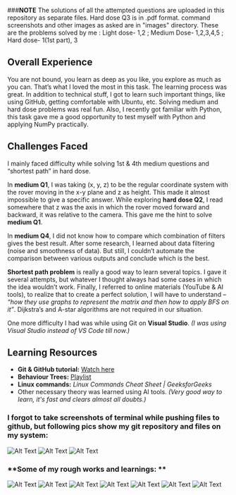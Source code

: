 ###**NOTE**
The solutions of all the attempted questions are uploaded in this repository as separate files.
Hard dose Q3 is in .pdf format.
command screenshots and other images as asked are in "images" directory.
These are the problems solved by me : Light dose- 1,2 ; Medium Dose- 1,2,3,4,5 ; Hard dose- 1(1st part), 3


## **Overall Experience**  
You are not bound, you learn as deep as you like, you explore as much as you can. That’s what I loved the most in this task.
The learning process was great. In addition to technical stuff, I got to learn such important things, like using GitHub, getting comfortable with Ubuntu, etc.
Solving medium and hard dose problems was real fun. Also, I recently got familiar with Python, this task gave me a good opportunity to test myself with Python and applying NumPy practically.  


## **Challenges Faced**  
I mainly faced difficulty while solving 1st & 4th medium questions and “shortest path” in hard dose.  

In **medium Q1**, I was taking (x, y, z) to be the regular coordinate system with the rover moving in the x-y plane and z as height. This made it almost impossible to give a specific answer.
While exploring **hard dose Q2**, I read somewhere that z was the axis in which the rover moved forward and backward, it was relative to the camera. This gave me the hint to solve **medium Q1**.  

In **medium Q4**, I did not know how to compare which combination of filters gives the best result. After some research, I learned about data filtering (noise and smoothness of data).
But still, I couldn’t automate the comparison between various outputs and conclude which is the best.  

**Shortest path problem** is really a good way to learn several topics. I gave it several attempts, but whatever I thought always had some cases in which the idea wouldn’t work.
Finally, I referred to online materials (YouTube & AI tools), to realize that to create a perfect solution, I will have to understand – *“how they use graphs to represent the matrix and then how to apply BFS on it”*.
Dijkstra’s and A-star algorithms are not required in our situation.  

One more difficulty I had was while using Git on **Visual Studio**. *(I was using Visual Studio instead of VS Code till now.)*  


## **Learning Resources**  
- **Git & GitHub tutorial:** [Watch here](https://www.youtube.com/watch?v=Ez8F0nW6S-w&t=1454s)  
- **Behaviour Trees:** [Playlist](https://www.youtube.com/playlist?list=PLFQdM4LOGDr_vYJuo8YTRcmv3FrwczdKg)  
- **Linux commands:** *Linux Commands Cheat Sheet | GeeksforGeeks*  
- Other necessary theory was learned using AI tools. *(Very good way to learn, it's fast and clears almost all doubts.)*  


### **I forgot to take screenshots of terminal while pushing files to github, but following pics show my git repository and files on my system:**

![Alt Text](images/windows_git_dir.jpeg)
![Alt Text](images/linux_git_commands_1.jpeg)
![Alt Text](images/linux_git_commands_2.jpeg)


### **Some of my rough works and learnings: **

![Alt Text](images/1.jpeg)
![Alt Text](images/2.jpeg)
![Alt Text](images/3.jpeg)
![Alt Text](images/4.jpeg)
![Alt Text](images/5.jpeg)
![Alt Text](images/6.jpeg)
![Alt Text](images/7.jpeg)
